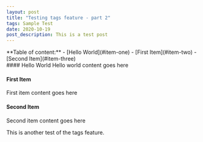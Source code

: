 ```yaml
---
layout: post
title: "Testing tags feature - part 2"
tags: Sample Test
date: 2020-10-19
post_description: This is a test post
---
```


<div class="w3-container w3-cell w3-mobile">
**Table of content:**
- [Hello World](#item-one)
- [First Item](#item-two)
- [Second Item](#item-three)
</div>
<div class="w3-container w3-cell w3-mobile">
<!-- headings -->
<a id="item-one"></a>
#### Hello World
Hello world content goes here

<a id="item-two"></a>
#### First Item
First item content goes here

<a id="item-three"></a>
#### Second Item
Second item content goes here


This is another test of the tags feature.
</div>
